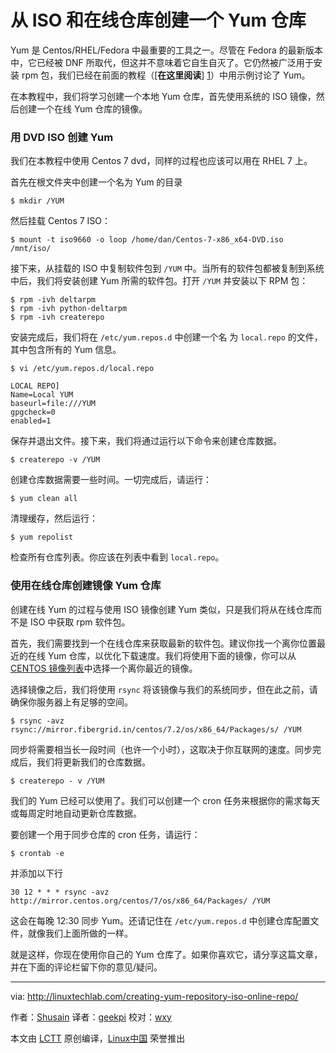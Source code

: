 从 ISO 和在线仓库创建一个 Yum 仓库
======

Yum 是 Centos/RHEL/Fedora 中最重要的工具之一。尽管在 Fedora 的最新版本中，它已经被 DNF 所取代，但这并不意味着它自生自灭了。它仍然被广泛用于安装 rpm 包，我们已经在前面的教程（[**在这里阅读**] [1]）中用示例讨论了 Yum。

在本教程中，我们将学习创建一个本地 Yum 仓库，首先使用系统的 ISO 镜像，然后创建一个在线 Yum 仓库的镜像。

###  用 DVD ISO 创建 Yum

我们在本教程中使用 Centos 7 dvd，同样的过程也应该可以用在 RHEL 7 上。

首先在根文件夹中创建一个名为 Yum 的目录

```
$ mkdir /YUM
```

然后挂载 Centos 7 ISO：

```
$ mount -t iso9660 -o loop /home/dan/Centos-7-x86_x64-DVD.iso /mnt/iso/
```

接下来，从挂载的 ISO 中复制软件包到 `/YUM` 中。当所有的软件包都被复制到系统中后，我们将安装创建 Yum 所需的软件包。打开 `/YUM` 并安装以下 RPM 包：

```
$ rpm -ivh deltarpm
$ rpm -ivh python-deltarpm
$ rpm -ivh createrepo
```

安装完成后，我们将在 `/etc/yum.repos.d` 中创建一个名 为 `local.repo` 的文件，其中包含所有的 Yum 信息。

```
$ vi /etc/yum.repos.d/local.repo
```

```
LOCAL REPO]
Name=Local YUM
baseurl=file:///YUM
gpgcheck=0
enabled=1
```

保存并退出文件。接下来，我们将通过运行以下命令来创建仓库数据。

```
$ createrepo -v /YUM
```

创建仓库数据需要一些时间。一切完成后，请运行：

```
$ yum clean all
```

清理缓存，然后运行：

```
$ yum repolist
```

检查所有仓库列表。你应该在列表中看到 `local.repo`。


###  使用在线仓库创建镜像 Yum 仓库

创建在线 Yum 的过程与使用  ISO 镜像创建 Yum 类似，只是我们将从在线仓库而不是 ISO 中获取 rpm 软件包。

首先，我们需要找到一个在线仓库来获取最新的软件包。建议你找一个离你位置最近的在线 Yum 仓库，以优化下载速度。我们将使用下面的镜像，你可以从 [CENTOS 镜像列表][2]中选择一个离你最近的镜像。

选择镜像之后，我们将使用 `rsync` 将该镜像与我们的系统同步，但在此之前，请确保你服务器上有足够的空间。

```
$ rsync -avz rsync://mirror.fibergrid.in/centos/7.2/os/x86_64/Packages/s/ /YUM
```

同步将需要相当长一段时间（也许一个小时），这取决于你互联网的速度。同步完成后，我们将更新我们的仓库数据。

```
$ createrepo - v /YUM
```

我们的 Yum 已经可以使用了。我们可以创建一个 cron 任务来根据你的需求每天或每周定时地自动更新仓库数据。

要创建一个用于同步仓库的 cron 任务，请运行：

```
$ crontab -e
```

并添加以下行

```
30 12 * * * rsync -avz http://mirror.centos.org/centos/7/os/x86_64/Packages/ /YUM
```

这会在每晚 12:30 同步 Yum。还请记住在 `/etc/yum.repos.d` 中创建仓库配置文件，就像我们上面所做的一样。

就是这样，你现在使用你自己的 Yum 仓库了。如果你喜欢它，请分享这篇文章，并在下面的评论栏留下你的意见/疑问。


--------------------------------------------------------------------------------

via: http://linuxtechlab.com/creating-yum-repository-iso-online-repo/

作者：[Shusain][a]
译者：[geekpi](https://github.com/geekpi)
校对：[wxy](https://github.com/wxy)

本文由 [LCTT](https://github.com/LCTT/TranslateProject) 原创编译，[Linux中国](https://linux.cn/) 荣誉推出

[a]:http://linuxtechlab.com/author/shsuain/
[1]:http://linuxtechlab.com/using-yum-command-examples/
[2]:http://mirror.centos.org/centos/
